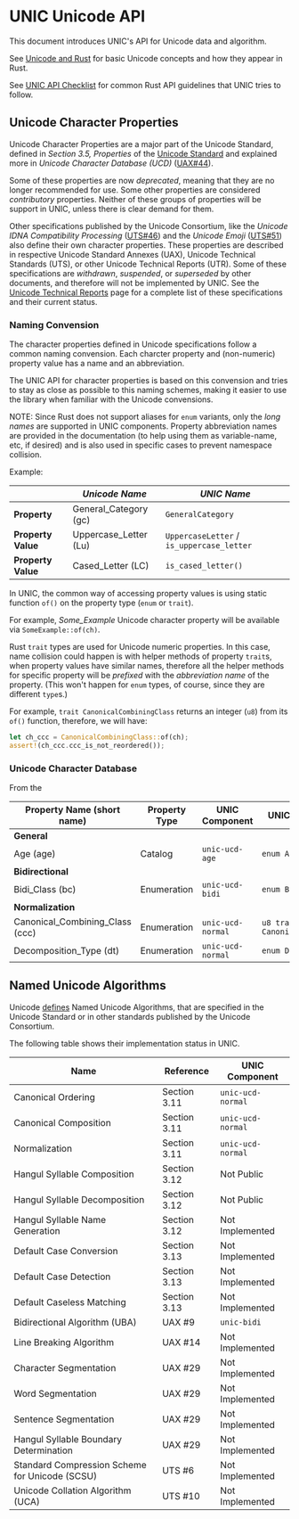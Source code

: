 # UNIC Unicode API

This document introduces UNIC's API for Unicode data and algorithm.

See [Unicode and Rust](Unicode_and_Rust.md) for basic Unicode concepts and how they appear in
Rust.

See [UNIC API Checklist](API_Guideline.md) for common Rust API guidelines that UNIC tries to
follow.

## Unicode Character Properties

Unicode Character Properties are a major part of the Unicode Standard, defined in *Section 3.5,
Properties* of the [Unicode Standard](http://www.unicode.org/versions/latest/) and explained
more in *Unicode Character Database (UCD)* ([UAX\#44](http://www.unicode.org/reports/tr44/)).

Some of these properties are now *deprecated*, meaning that they are no longer recommended for
use. Some other properties are considered *contributory* properties. Neither of these groups of
properties will be support in UNIC, unless there is clear demand for them.

Other specifications published by the Unicode Consortium, like the *Unicode IDNA Compatibility
Processing* ([UTS\#46](www.unicode.org/reports/tr46/)) and the *Unicode Emoji*
([UTS\#51](www.unicode.org/reports/tr51/)) also define their own character properties. These
properties are described in respective Unicode Standard Annexes (UAX), Unicode Technical
Standards (UTS), or other Unicode Technical Reports (UTR). Some of these specifications are
*withdrawn*, *suspended*, or *superseded* by other documents, and therefore will not be
implemented by UNIC. See the [Unicode Technical Reports](http://www.unicode.org/reports/) page
for a complete list of these specifications and their current status.


### Naming Convension

The character properties defined in Unicode specifications follow a common naming convension.
Each charcter property and (non-numeric) property value has a name and an abbreviation.

The UNIC API for character properties is based on this convension and tries to stay as close as
possible to this naming schemes, making it easier to use the library when familiar with the
Unicode convensions.

NOTE: Since Rust does not support aliases for `enum` variants, only the *long names* are
supported in UNIC components. Property abbreviation names are provided in the documentation (to
help using them as variable-name, etc, if desired) and is also used in specific cases to prevent
namespace collision.

Example:

|                    | *Unicode Name*        | *UNIC Name*                               |
|--------------------|-----------------------|-------------------------------------------|
| **Property**       | General_Category (gc) | `GeneralCategory`                         |
| **Property Value** | Uppercase_Letter (Lu) | `UppercaseLetter` / `is_uppercase_letter` |
| **Property Value** | Cased_Letter (LC)     | `is_cased_letter()`                       |

In UNIC, the common way of accessing property values is using static function `of()` on the
property type (`enum` or `trait`).

For example, *Some_Example* Unicode character property will be available via
`SomeExample::of(ch)`.

Rust `trait` types are used for Unicode numeric properties. In this case, name collision could
happen is with helper methods of property `trait`s, when property values have similar names,
therefore all the helper methods for specific property will be *prefixed* with the *abbreviation
name* of the property.  (This won't happen for `enum` types, of course, since they are different
`type`s.)

For example, `trait CanonicalCombiningClass` returns an integer (`u8`) from its `of()` function,
therefore, we will have:

```rust
let ch_ccc = CanonicalCombiningClass::of(ch);
assert!(ch_ccc.ccc_is_not_reordered());
```


### Unicode Character Database

From the

| **Property Name** (short name)  | **Property Type** | **UNIC Component** | **UNIC Implementation**            |
|---------------------------------|-------------------|--------------------|------------------------------------|
| **General**                     |                   |                    |                                    |
| Age (age)                       | Catalog           | `unic-ucd-age`     | `enum Age`                         |
| **Bidirectional**               |                   |                    |                                    |
| Bidi_Class                (bc)  | Enumeration       | `unic-ucd-bidi`    | `enum BidiClass`                   |
| **Normalization**               |                   |                    |                                    |
| Canonical_Combining_Class (ccc) | Enumeration       | `unic-ucd-normal`  | `u8 trait CanonicalCombiningClass` |
| Decomposition_Type (dt)         | Enumeration       | `unic-ucd-normal`  | `enum DecompositionType`           |


## Named Unicode Algorithms

Unicode [defines](http://www.unicode.org/versions/Unicode10.0.0/ch03.pdf) Named
Unicode Algorithms, that are specified in the Unicode Standard or in other
standards published by the Unicode Consortium.

The following table shows their implementation status in UNIC.

| **Name**                                       | **Reference** | **UNIC Component** |
|------------------------------------------------|---------------|--------------------|
| Canonical Ordering                             | Section 3.11  | `unic-ucd-normal`  |
| Canonical Composition                          | Section 3.11  | `unic-ucd-normal`  |
| Normalization                                  | Section 3.11  | `unic-ucd-normal`  |
| Hangul Syllable Composition                    | Section 3.12  | Not Public         |
| Hangul Syllable Decomposition                  | Section 3.12  | Not Public         |
| Hangul Syllable Name Generation                | Section 3.12  | Not Implemented    |
| Default Case Conversion                        | Section 3.13  | Not Implemented    |
| Default Case Detection                         | Section 3.13  | Not Implemented    |
| Default Caseless Matching                      | Section 3.13  | Not Implemented    |
| Bidirectional Algorithm (UBA)                  | UAX \#9       | `unic-bidi`        |
| Line Breaking Algorithm                        | UAX \#14      | Not Implemented    |
| Character Segmentation                         | UAX \#29      | Not Implemented    |
| Word Segmentation                              | UAX \#29      | Not Implemented    |
| Sentence Segmentation                          | UAX \#29      | Not Implemented    |
| Hangul Syllable Boundary Determination         | UAX \#29      | Not Implemented    |
| Standard Compression Scheme for Unicode (SCSU) | UTS \#6       | Not Implemented    |
| Unicode Collation Algorithm (UCA)              | UTS \#10      | Not Implemented    |
